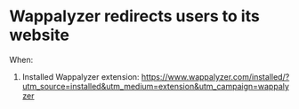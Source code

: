 # Wappalyzer redirects users to its website


When:

1. Installed Wappalyzer extension: https://www.wappalyzer.com/installed/?utm_source=installed&utm_medium=extension&utm_campaign=wappalyzer


